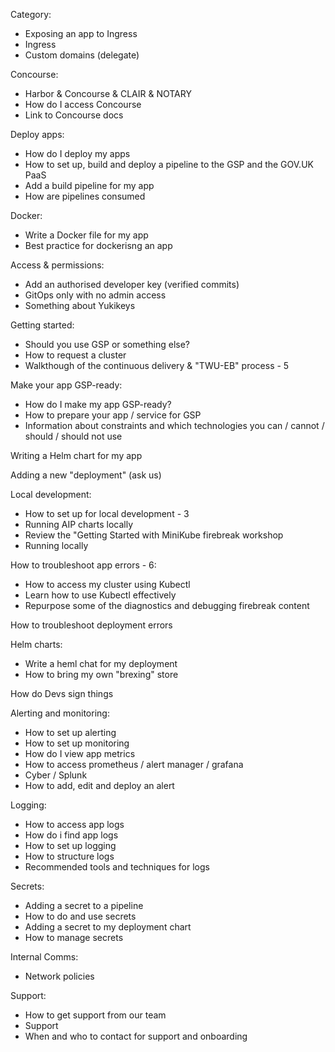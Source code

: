 Category:

- Exposing an app to Ingress
- Ingress
- Custom domains (delegate)

Concourse:

- Harbor & Concourse & CLAIR & NOTARY
- How do I access Concourse
- Link to Concourse docs

Deploy apps:

- How do I deploy my apps
- How to set up, build and deploy a pipeline to the GSP and the GOV.UK PaaS
- Add a build pipeline for my app
- How are pipelines consumed

Docker:

- Write a Docker file for my app
- Best practice for dockerisng an app

Access & permissions:

- Add an authorised developer key (verified commits)
- GitOps only with no admin access
- Something about Yukikeys

Getting started:

- Should you use GSP or something else?
- How to request a cluster
- Walkthough of the continuous delivery & "TWU-EB" process - 5

Make your app GSP-ready:

- How do I make my app GSP-ready?
- How to prepare your app / service for GSP
- Information about constraints and which technologies you can / cannot / should / should not use

Writing a Helm chart for my app

Adding a new "deployment" (ask us)

Local development:

- How to set up for local development - 3
- Running AIP charts locally
- Review the "Getting Started with MiniKube firebreak workshop
- Running locally

How to troubleshoot app errors - 6: 

- How to access my cluster using Kubectl
- Learn how to use Kubectl effectively
- Repurpose some of the diagnostics and debugging firebreak content

How to troubleshoot deployment errors

Helm charts:

- Write a heml chat for my deployment
- How to bring my own "brexing" store

How do Devs sign things

Alerting and monitoring:

- How to set up alerting
- How to set up monitoring
- How do I view app metrics
- How to access prometheus / alert manager / grafana
- Cyber / Splunk
- How to add, edit and deploy an alert

Logging:

- How to access app logs
- How do i find app logs
- How to set up logging
- How to structure logs
- Recommended tools and techniques for logs

Secrets:

- Adding a secret to a pipeline
- How to do and use secrets
- Adding a secret to my deployment chart
- How to manage secrets

Internal Comms:

- Network policies

Support:

- How to get support from our team
- Support
- When and who to contact for support and onboarding

















